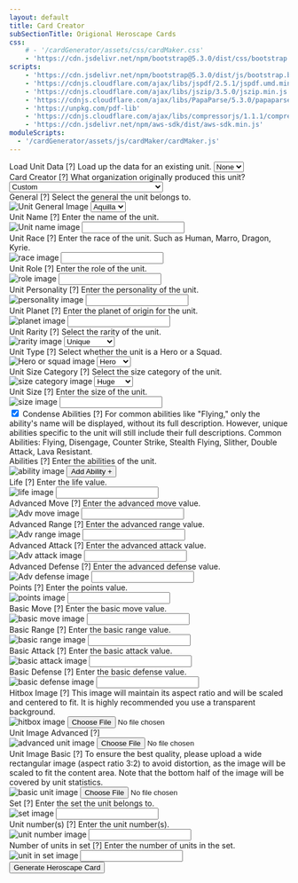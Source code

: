 ```yaml
---
layout: default
title: Card Creator
subSectionTitle: Origional Heroscape Cards
css:
    # - '/cardGenerator/assets/css/cardMaker.css'
    - 'https://cdn.jsdelivr.net/npm/bootstrap@5.3.0/dist/css/bootstrap.min.css'
scripts:
    - 'https://cdn.jsdelivr.net/npm/bootstrap@5.3.0/dist/js/bootstrap.bundle.min.js'
    - 'https://cdnjs.cloudflare.com/ajax/libs/jspdf/2.5.1/jspdf.umd.min.js'
    - 'https://cdnjs.cloudflare.com/ajax/libs/jszip/3.5.0/jszip.min.js'
    - 'https://cdnjs.cloudflare.com/ajax/libs/PapaParse/5.3.0/papaparse.min.js'
    - 'https://unpkg.com/pdf-lib'
    - 'https://cdnjs.cloudflare.com/ajax/libs/compressorjs/1.1.1/compressor.min.js'
    - 'https://cdn.jsdelivr.net/npm/aws-sdk/dist/aws-sdk.min.js'
moduleScripts:
  - '/cardGenerator/assets/js/cardMaker/cardMaker.js'
---
```

<div id="cardMaker" class="container my-4">
    <form id="heroscapeForm" class="row g-3">
        <div class="col-md-6">
            <label for="creator" class="form-label">
                Load Unit Data
                <span class="custom-tooltip">[?]
                    <span class="custom-tooltiptext">
                        Load up the data for an existing unit.
                    </span>
                </span>
            </label>
            <select id="unit" class="form-select">
                <option value="">None</option>
            </select>
        </div>
        <div class="col-md-6">
            <label for="creator" class="form-label">
                Card Creator
                <span class="custom-tooltip">[?]
                    <span class="custom-tooltiptext">
                        What organization originally produced this unit?
                    </span>
                </span>
            </label>
            <select id="creator" class="form-select">
                <option value="">Custom</option>
                <option value="Heroscape">Heroscape - Hasbro / Wizards of the Coast</option>
                <option value="Renegade">Heroscape - Renegade</option>
                <option value="C3V">C3V - Classic Custom Creators of Valhalla</option>
                <option value="SoV">SoV - Soldiers of Valhalla</option>
                <option value="NGC">NGC - New Generation Customs</option>
                <option value="C3G">C3G - Comic Custom Creators Guild</option>
            </select>
        </div>
        <div class="col-md-6">
            <label for="unitGeneral" class="form-label">
                General
                <span class="custom-tooltip">[?]
                    <span class="custom-tooltiptext">
                        Select the general the unit belongs to.
                        <br><img src="https://dnqjtsaxybwrurmucsaa.supabase.co/storage/v1/object/public/tooltips/General.png" alt="Unit General Image">
                    </span>
                </span>
            </label>
            <select id="unitGeneral" class="form-select">
                <option value="Aquilla">Aquilla</option>
                <option value="Einar">Einar</option>
                <option value="Jandar">Jandar</option>
                <option value="Ullar">Ullar</option>
                <option value="Utgar">Utgar</option>
                <option value="Revna">Revna</option>
                <option value="Valkrill">Valkrill</option>
                <option value="Vydar">Vydar</option>
            </select>
        </div>
        <div class="col-md-6">
            <label for="unitName" class="form-label">
                Unit Name
                <span class="custom-tooltip">[?]
                    <span class="custom-tooltiptext">Enter the name of the unit.
                        <br><img src="https://dnqjtsaxybwrurmucsaa.supabase.co/storage/v1/object/public/tooltips/Unit.pngZ" alt="Unit name image">
                    </span>
                </span>
            </label>
            <input type="text" id="unitName" class="form-control" maxlength="35">
        </div>
        <div class="col-md-6">
            <label for="unitRace" class="form-label">
                Unit Race
                <span class="custom-tooltip">[?]
                    <span class="custom-tooltiptext">Enter the race of the unit. Such as Human, Marro, Dragon, Kyrie.
                        <br><img src="https://dnqjtsaxybwrurmucsaa.supabase.co/storage/v1/object/public/tooltips/race.png" alt="race image">
                    </span>
                </span>
            </label>
            <input type="text" id="unitRace" class="form-control" maxlength="12">
        </div>
        <div class="col-md-6">
            <label for="unitRole" class="form-label">
                Unit Role
                <span class="custom-tooltip">[?]
                    <span class="custom-tooltiptext">Enter the role of the unit.
                        <br><img src="https://dnqjtsaxybwrurmucsaa.supabase.co/storage/v1/object/public/tooltips/role.png" alt="role image">
                    </span>
                </span>
            </label>
            <input type="text" id="unitRole" class="form-control" maxlength="12">
        </div>
        <div class="col-md-6">
            <label for="unitPersonality" class="form-label">
                Unit Personality
                <span class="custom-tooltip">[?]
                    <span class="custom-tooltiptext">Enter the personality of the unit.
                        <br><img src="https://dnqjtsaxybwrurmucsaa.supabase.co/storage/v1/object/public/tooltips/personality.png" alt="personality image">
                    </span>
                </span>
            </label>
            <input type="text" id="unitPersonality" class="form-control" maxlength="12">
        </div>
        <div class="col-md-6">
            <label for="unitPlanet" class="form-label">
                Unit Planet
                <span class="custom-tooltip">[?]
                    <span class="custom-tooltiptext">Enter the planet of origin for the unit.
                        <br><img src="https://dnqjtsaxybwrurmucsaa.supabase.co/storage/v1/object/public/tooltips/planet.png" alt="planet image">
                    </span>
                </span>
            </label>
            <input type="text" id="unitPlanet" class="form-control" maxlength="12">
        </div>
        <div class="col-md-6">
            <label for="unitRarity" class="form-label">
                Unit Rarity
                <span class="custom-tooltip">[?]
                    <span class="custom-tooltiptext">Select the rarity of the unit.
                        <br><img src="https://dnqjtsaxybwrurmucsaa.supabase.co/storage/v1/object/public/tooltips/rarity.png" alt="rarity image">
                    </span>
                </span>
            </label>
            <select id="unitRarity" class="form-select">
                <option value="Unique">Unique</option>
                <option value="Uncommon">Uncommon</option>
                <option value="Common">Common</option>
            </select>
        </div>
        <div class="col-md-6">
            <label for="unitType" class="form-label">
                Unit Type
                <span class="custom-tooltip">[?]
                    <span class="custom-tooltiptext">Select whether the unit is a Hero or a Squad.
                        <br><img src="https://dnqjtsaxybwrurmucsaa.supabase.co/storage/v1/object/public/tooltips/heroOSquad.png" alt="Hero or squad image">
                    </span>
                </span>
            </label>
            <select id="unitType" class="form-select">
                <option value="Hero">Hero</option>
                <option value="Squad">Squad</option>
            </select>
        </div>
        <div class="col-md-6">
            <label for="unitSizeCategory" class="form-label">
                Unit Size Category
                <span class="custom-tooltip">[?]
                    <span class="custom-tooltiptext">Select the size category of the unit.
                        <br><img src="https://dnqjtsaxybwrurmucsaa.supabase.co/storage/v1/object/public/tooltips/sizecat.png" alt="size category image">
                    </span>
                </span>
            </label>
            <select id="unitSizeCategory" class="form-select">
                <option value="Huge">Huge</option>
                <option value="Large">Large</option>
                <option value="Medium">Medium</option>
                <option value="Small">Small</option>
            </select>
        </div>
        <div class="col-md-6">
            <label for="unitSize" class="form-label">
                Unit Size
                <span class="custom-tooltip">[?]
                    <span class="custom-tooltiptext">Enter the size of the unit.
                        <br><img src="https://dnqjtsaxybwrurmucsaa.supabase.co/storage/v1/object/public/tooltips/size.png" alt="size image">
                    </span>
                </span>
            </label>
            <input type="number" id="unitSize" class="form-control">
        </div>
        <div class="col-md-6">
            <div class=row>
                <div class="col-md-12">                
                    <input type="checkbox" id="condence" checked="checked">
                    <label class="form-label">
                        Condense Abilities
                        <span class="custom-tooltip">[?]
                            <span class="custom-tooltiptext">
                                For common abilities like "Flying," only the ability's name will be displayed, without its full description. However, unique abilities specific to the unit will still include their full descriptions.
                                Common Abilities: Flying, Disengage, Counter Strike, Stealth Flying, Slither, Double Attack, Lava Resistant.
                            </span>
                        </span>
                    </label>
                </div>
            </div>
            <div class=row>
                <div class="col-md-12">
                    <label class="form-label">
                        Abilities
                        <span class="custom-tooltip">[?]
                            <span class="custom-tooltiptext">Enter the abilities of the unit.
                                <br><img src="https://dnqjtsaxybwrurmucsaa.supabase.co/storage/v1/object/public/tooltips/ability.png" alt="ability image">
                            </span>
                        </span>
                    </label>
                    <button type="button" class="btn btn-outline-primary btn-sm" id="addAbilityBtn">Add Ability +</button>
                    <div id="abilitiesContainer" class="mt-3 container"></div>            
                </div>
            </div>
        </div>
        <div class="col-md-6">
            <label for="life" class="form-label">
                Life
                <span class="custom-tooltip">[?]
                    <span class="custom-tooltiptext">Enter the life value.
                        <br><img src="https://dnqjtsaxybwrurmucsaa.supabase.co/storage/v1/object/public/tooltips/life.png" alt="life image">
                    </span>
                </span>
            </label>
            <input type="number" id="life" class="form-control">
        </div>
        <div class="col-md-6">
            <label for="advancedMove" class="form-label">
                Advanced Move
                <span class="custom-tooltip">[?]
                    <span class="custom-tooltiptext">Enter the advanced move value.
                        <br><img src="https://dnqjtsaxybwrurmucsaa.supabase.co/storage/v1/object/public/tooltips/a_move.png" alt="Adv move image">
                    </span>
                </span>
            </label>
            <input type="number" id="advancedMove" class="form-control">
        </div>
        <div class="col-md-6">
            <label for="advancedRange" class="form-label">
                Advanced Range
                <span class="custom-tooltip">[?]
                    <span class="custom-tooltiptext">Enter the advanced range value.
                        <br><img src="https://dnqjtsaxybwrurmucsaa.supabase.co/storage/v1/object/public/tooltips/a_range.png" alt="Adv range image">
                    </span>
                </span>
            </label>
            <input type="number" id="advancedRange" class="form-control">
        </div>
        <div class="col-md-6">
            <label for="advancedAttack" class="form-label">
                Advanced Attack
                <span class="custom-tooltip">[?]
                    <span class="custom-tooltiptext">Enter the advanced attack value.
                        <br><img src="https://dnqjtsaxybwrurmucsaa.supabase.co/storage/v1/object/public/tooltips/a_attack.png" alt="Adv attack image">
                    </span>
                </span>
            </label>
            <input type="number" id="advancedAttack" class="form-control">
        </div>
        <div class="col-md-6">
            <label for="advancedDefense" class="form-label">
                Advanced Defense
                <span class="custom-tooltip">[?]
                    <span class="custom-tooltiptext">Enter the advanced defense value.
                        <br><img src="https://dnqjtsaxybwrurmucsaa.supabase.co/storage/v1/object/public/tooltips/a_defence.png" alt="Adv defense image">
                    </span>
                </span>
            </label>
            <input type="number" id="advancedDefense" class="form-control">
        </div>
        <div class="col-md-6">
            <label for="points" class="form-label">
                Points
                <span class="custom-tooltip">[?]
                    <span class="custom-tooltiptext">Enter the points value.
                        <br><img src="https://dnqjtsaxybwrurmucsaa.supabase.co/storage/v1/object/public/tooltips/points.png" alt="points image">
                    </span>
                </span>
            </label>
            <input type="number" id="points" class="form-control">
        </div>
        <div class="col-md-6">
            <label for="basicMove" class="form-label">
                Basic Move
                <span class="custom-tooltip">[?]
                    <span class="custom-tooltiptext">Enter the basic move value.
                        <br><img src="https://dnqjtsaxybwrurmucsaa.supabase.co/storage/v1/object/public/tooltips/b_move.png" alt="basic move image">
                    </span>
                </span>
            </label>
            <input type="number" id="basicMove" class="form-control">
        </div>
        <div class="col-md-6">
            <label for="basicRange" class="form-label">
                Basic Range
                <span class="custom-tooltip">[?]
                    <span class="custom-tooltiptext">Enter the basic range value.
                        <br><img src="https://dnqjtsaxybwrurmucsaa.supabase.co/storage/v1/object/public/tooltips/b_range.png" alt="basic range image">
                    </span>
                </span>
            </label>
            <input type="number" id="basicRange" class="form-control">
        </div>
        <div class="col-md-6">
            <label for="basicAttack" class="form-label">
                Basic Attack
                <span class="custom-tooltip">[?]
                    <span class="custom-tooltiptext">Enter the basic attack value.
                        <br><img src="https://dnqjtsaxybwrurmucsaa.supabase.co/storage/v1/object/public/tooltips/b_attack.png" alt="basic attack image">
                    </span>
                </span>
            </label>
            <input type="number" id="basicAttack" class="form-control">
        </div>
        <div class="col-md-6">
            <label for="basicDefense" class="form-label">
                Basic Defense
                <span class="custom-tooltip">[?]
                    <span class="custom-tooltiptext">Enter the basic defense value.
                        <br><img src="https://dnqjtsaxybwrurmucsaa.supabase.co/storage/v1/object/public/tooltips/b_defense.png" alt="basic defense image">
                    </span>
                </span>
            </label>
            <input type="number" id="basicDefense" class="form-control">
        </div>
        <!-- Image Uploads -->
        <div class="col-md-6">
            <label for="hitboxImage" class="form-label">
                Hitbox Image
                <span class="custom-tooltip">[?]
                    <span class="custom-tooltiptext">This image will maintain its aspect ratio and will be scaled and centered to fit. It is highly recommended you use a transparent background.
                        <br><img src="https://dnqjtsaxybwrurmucsaa.supabase.co/storage/v1/object/public/tooltips/hitbox.png" alt="hitbox image">
                    </span>
                </span>
            </label>
            <input type="file" id="hitboxImage" class="form-control" accept="image/*">
        </div>
        <div class="col-md-6">
            <label for="unitImageAdvanced" class="form-label">
                Unit Image Advanced
                <span class="custom-tooltip">[?]
                    <span class="custom-tooltiptext advImgTT">
                        <span id="advImgTT"></span>
                        <br><img src="https://dnqjtsaxybwrurmucsaa.supabase.co/storage/v1/object/public/tooltips/adv_unit_image.png" alt="advanced unit image">
                    </span>
                </span>
            </label>
            <input type="file" id="unitImageAdvanced" class="form-control" accept="image/*">
        </div>
        <div class="col-md-6">
            <label for="unitImageBasic" class="form-label">
                Unit Image Basic
                <span class="custom-tooltip">[?]
                    <span class="custom-tooltiptext">To ensure the best quality, please upload a wide rectangular image (aspect ratio 3:2) to avoid distortion, as the image will be scaled to fit the content area. Note that the bottom half of the image will be covered by unit statistics.
                        <br><img src="https://dnqjtsaxybwrurmucsaa.supabase.co/storage/v1/object/public/tooltips/basic_unit_image.png" alt="basic unit image">
                    </span>
                </span>
            </label>
            <input type="file" id="unitImageBasic" class="form-control" accept="image/*">
        </div>
        <!-- Set and Numbers -->
        <div class="col-md-6">
            <label for="set" class="form-label">
                Set
                <span class="custom-tooltip">[?]
                    <span class="custom-tooltiptext">Enter the set the unit belongs to.
                        <br><img src="https://dnqjtsaxybwrurmucsaa.supabase.co/storage/v1/object/public/tooltips/set.png" alt="set image">
                    </span>
                </span>
            </label>
            <input type="text" id="set" class="form-control">
        </div>
        <div class="col-md-6">
            <label for="unitNumbers" class="form-label">
                Unit number(s)
                <span class="custom-tooltip">[?]
                    <span class="custom-tooltiptext">Enter the unit number(s).
                        <br><img src="https://dnqjtsaxybwrurmucsaa.supabase.co/storage/v1/object/public/tooltips/unit_num.png" alt="unit number image">
                    </span>
                </span>
            </label>
            <input type="text" id="unitNumbers" class="form-control">
        </div>
        <div class="col-md-6">
            <label for="numberOfUnitsInSet" class="form-label">
                Number of units in set
                <span class="custom-tooltip">[?]
                    <span class="custom-tooltiptext">Enter the number of units in the set.
                        <br><img src="https://dnqjtsaxybwrurmucsaa.supabase.co/storage/v1/object/public/tooltips/total_units.png" alt="unit in set image">
                    </span>
                </span>
            </label>
            <input type="number" id="numberOfUnitsInSet" class="form-control">
        </div>
        <!-- Submit Button -->
        <div class="col-md-12">
            <button type="submit" class="btn btn-primary">Generate Heroscape Card</button>
            <button id="saveCard" class="btn btn-primary" style="display:none;">Save Card</button>
        </div>
    </form>
    <div id="errorMessages" class="text-danger mt-3"></div>
</div>